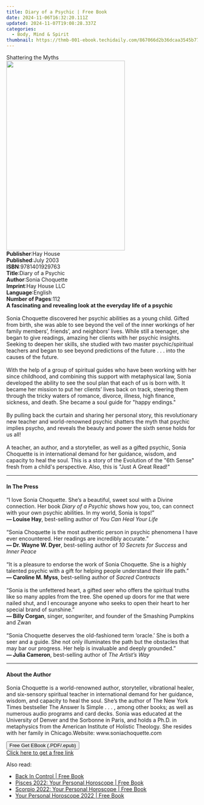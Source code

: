 ```yaml
---
title: Diary of a Psychic | Free Book
date: 2024-11-06T16:32:20.111Z
updated: 2024-11-07T19:08:28.337Z
categories:
  - Body, Mind & Spirit
thumbnail: https://thmb-001-ebook.techidaily.com/867066d2b36dcaa3545b779f52dbbd6a9676c691908322ab37ec163cd933e38a.jpg
---
```

<main id="book-container">
  <div class="flex flex-col">
    <div class="book-brief flex-1 py-6 px-4 sm:p-6 md:py-10 md:px-8">
      <!-- brief-->
      <div class="book-brief-main">Shattering the Myths</div>
    </div>
    <div
      class="book-meta-info flex-1 grid gap-4 col-start-1 col-end-3 row-start-1 sm:mb-6 sm:grid-cols-4 lg:gap-6 lg:col-start-2 lg:row-end-6 lg:row-span-6 lg:mb-0"
    >
      <div
        class="book-meta-info-left place-content-center mt-4 p-4 text-sm leading-6 col-start-2 col-span-2 dark:text-slate-400"
      >
        <img
          class="w-full h-500 object-cover rounded-lg sm:h-255 sm:col-span-2 lg:col-span-full"
          src="https://img-001-ebook.techidaily.com/268f22cb0c45e889dedd88d2ff99edbfb1231f44c2dc51a26763bfd3647629a1.jpg"
          alt=""
          width="312"
          height="500"
        />
      </div>
      <div
        class="book-meta-info-right mt-2 col-start-1 row-start-2 col-span-3 self-center"
      >
        <!-- meta data  -->
        <div class="flex flex-col px-4 md:px-8">
          <div class="flex-1">
            <strong>Publisher</strong>:<span class="px-2">Hay House</span>
          </div>
          <div class="flex-1">
            <strong>Published</strong>:<span class="px-2">July 2003</span>
          </div>
          <div class="flex-1">
            <strong>ISBN</strong>:<span class="px-2">9781401929763</span>
          </div>
          <div class="flex-1">
            <strong>Title</strong>:<span class="px-2">Diary of a Psychic</span>
          </div>
          <div class="flex-1">
            <strong>Author</strong>:<span class="px-2">Sonia Choquette</span>
          </div>
          <div class="flex-1">
            <strong>Imprint</strong>:<span class="px-2">Hay House LLC</span>
          </div>
          <div class="flex-1">
            <strong>Language</strong>:<span class="px-2">English</span>
          </div>
          <div class="flex-1">
            <strong>Number of Pages</strong>:<span class="px-2">112</span>
          </div>
        </div>
      </div>
    </div>
    <div class="book-description flex-1 py-6 px-4 sm:p-6 md:py-10 md:px-8">
      <div class="book-description-main">
        <div accordion-content="" id="description">
          <b
            >A fascinating and revealing look at the everyday life of a
            psychic<br /></b
          ><br />Sonia Choquette discovered her psychic abilities as a young
          child. Gifted from birth, she was able to see beyond the veil of the
          inner workings of her family members’, friends’, and neighbors’ lives.
          While still a teenager, she began to give readings, amazing her
          clients with her psychic insights. Seeking to deepen her skills, she
          studied with two master psychic/spiritual teachers and began to see
          beyond predictions of the future . . . into the causes of the future.
          <br /><br />With the help of a group of spiritual guides who have been
          working with her since childhood, and combining this support with
          metaphysical law, Sonia developed the ability to see the soul plan
          that each of us is born with. It became her mission to put her
          clients’ lives back on track, steering them through the tricky waters
          of romance, divorce, illness, high finance, sickness, and death. She
          became a soul guide for "happy endings." <br /><br />By pulling back
          the curtain and sharing her personal story, this revolutionary new
          teacher and world-renowned psychic shatters the myth that psychic
          implies psycho, and reveals the beauty and power the sixth sense holds
          for us all! <br /><br />A teacher, an author, and a storyteller, as
          well as a gifted psychic, Sonia Choquette is in international demand
          for her guidance, wisdom, and capacity to heal the soul. This is a
          story of the Evolution of the "6th Sense" fresh from a child's
          perspective. Also, this is "Just A Great Read!"
        </div>
        <div class="accordion-fader"></div>
      </div>
    </div>
    <div class="book-excerpts flex-1 py-6 px-4 sm:p-6 md:py-10 md:px-8">
      <!-- excerpts-->
      <div class="book-excerpts-main">
        <hr />
        <h4 class="placeholder placeholder-heading">
          <span>In The Press</span>
        </h4>
        <p>
          “I love Sonia Choquette. She’s a beautiful, sweet soul with a Divine
          connection. Her book <i>Diary of a Psychic </i>shows how you, too, can
          connect with your own psychic abilities. In my world, Sonia is
          tops!”<br /><b>— Louise Hay</b>, best-selling author of
          <i>You Can Heal Your Life</i><br /><br />“Sonia Choquette is the most
          authentic person in psychic phenomena I have ever encountered. Her
          readings are incredibly accurate.”<br /><b>— Dr. Wayne W. Dyer</b>,
          best-selling author of <i>10 Secrets for Success</i> and
          <i>Inner Peace</i><br /><br />“It is a pleasure to endorse the work of
          Sonia Choquette. She is a highly talented psychic with a gift for
          helping people understand their life path.” <br /><b
            >— Caroline M. Myss</b
          >, best-selling author of <i>Sacred Contracts</i><br /><br />“Sonia is
          the unfettered heart, a gifted seer who offers the spiritual truths
          like so many apples from the tree. She opened up doors for me that
          were nailed shut, and I encourage anyone who seeks to open their heart
          to her special brand of sunshine.” <br /><b>— Billy Corgan</b>,
          singer, songwriter, and founder of the Smashing Pumpkins and Zwan
          <br /><br />“Sonia Choquette deserves the old-fashioned term ‘oracle.’
          She is both a seer and a guide. She not only illuminates the path but
          the obstacles that may bar our progress. Her help is invaluable and
          deeply grounded.”<br /><b>— Julia Cameron</b>,&nbsp;best-selling
          author of <i>The Artist’s Way</i>
        </p>
      </div>
    </div>
    <div class="book-about-author flex-1 py-6 px-4 sm:p-6 md:py-10 md:px-8">
      <!-- about author-->
      <div class="book-main-author-main">
        <hr />
        <h4 class="placeholder placeholder-heading">
          <span>About the Author</span>
        </h4>
        <p>
          Sonia Choquette is a world-renowned author, storyteller, vibrational
          healer, and six-sensory spiritual teacher in international demand for
          her guidance, wisdom, and capacity to heal the soul. She’s the author
          of The New York Times bestseller The Answer Is Simple . . . , among
          other books; as well as numerous audio programs and card decks. Sonia
          was educated at the University of Denver and the Sorbonne in Paris,
          and holds a Ph.D. in metaphysics from the American Institute of
          Holistic Theology. She resides with her family in Chicago.Website:
          www.soniachoquette.com
        </p>
      </div>
    </div>
    <div class="book-free-get flex-1 py-6 px-4 sm:p-6 md:py-10 md:px-8">
      <button
        id="btn-free-get"
        class="bg-blue-500 hover:bg-blue-700 text-white font-bold py-2 px-4 rounded"
      >
        Free Get EBook (.PDF/.epub)
      </button>
      <div id="countdown-display" class="px-2 text-lg mt-2"></div>
      <a
        id="free-link"
        class="hidden bg-blue-500 hover:bg-blue-700 text-white font-bold py-2 px-4 rounded"
        href="https://www.ebooks.com/en-us/book/96316889/diary-of-a-psychic/sonia-choquette/"
        target="_blank"
        >Click here to get a free link</a
      >
    </div>
    <script>
      let countdownTime = 0;
      let countdownInterval = null;
      document
        .getElementById('btn-free-get')
        .addEventListener('click', startCountdown);
      function startCountdown() {
        countdownTime = new Date().getTime() + 60000 * 3;
        countdownInterval = setInterval(updateCountdown, 1000);
        document.getElementById('btn-free-get').disabled = true;
        document
          .getElementById('btn-free-get')
          .classList.add('bg-gray-500', 'cursor-not-allowed');
      }
      function updateCountdown() {
        let currentTime = new Date().getTime();
        let timeLeft = countdownTime - currentTime;
        let secondsLeft = Math.floor(timeLeft / 1000);
        document.getElementById('countdown-display').innerHTML =
          `Remaining time: ${secondsLeft} seconds.`;
        if (secondsLeft <= 0) {
          clearInterval(countdownInterval);
          document.getElementById('btn-free-get').classList.add('hidden');
          document.getElementById('free-link').classList.remove('hidden');
          document.getElementById('countdown-display').innerHTML = '';
        }
      }
    </script>
  </div>
</main>

<ins class="adsbygoogle"
      style="display:block"
      data-ad-client="ca-pub-7571918770474297"
      data-ad-slot="8358498916"
      data-ad-format="auto"
      data-full-width-responsive="true"></ins>
    

<span class="atpl-alsoreadstyle">Also read:</span>
<div><ul>
<li><a href="https://novels-ebooks.techidaily.com/210147760-9781922456113-back-in-control/"><u>Back In Control | Free Book</u></a></li>
<li><a href="https://novels-ebooks.techidaily.com/210147647-9780008438609-pisces-2022-your-personal-horoscope/"><u>Pisces 2022: Your Personal Horoscope | Free Book</u></a></li>
<li><a href="https://novels-ebooks.techidaily.com/210147648-9780008438562-scorpio-2022-your-personal-horoscope/"><u>Scorpio 2022: Your Personal Horoscope | Free Book</u></a></li>
<li><a href="https://novels-ebooks.techidaily.com/210147646-9780008438487-your-personal-horoscope-2022/"><u>Your Personal Horoscope 2022 | Free Book</u></a></li>
</ul></div>

